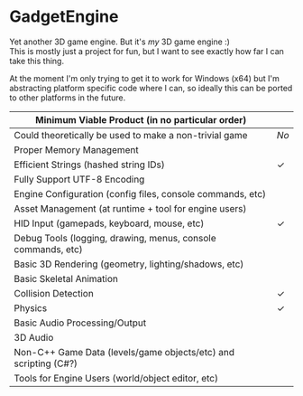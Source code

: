 # GadgetEngine

Yet another 3D game engine. But it's *my* 3D game engine :)  
This is mostly just a project for fun, but I want to see exactly how far I can take this thing.

At the moment I'm only trying to get it to work for Windows (x64) but I'm abstracting platform specific code where I can, so ideally this can be ported to other platforms in the future.

| Minimum Viable Product (in no particular order) |  |
|-------------------------------------------------------------|--|
| Could theoretically be used to make a non-trivial game | *No* |
| Proper Memory Management  |  |
| Efficient Strings (hashed string IDs) | ✓ |
| Fully Support UTF-8 Encoding  |  |
| Engine Configuration (config files, console commands, etc)  |  |
| Asset Management (at runtime + tool for engine users)  |  |
| HID Input (gamepads, keyboard, mouse, etc) | ✓ |
| Debug Tools (logging, drawing, menus, console commands, etc) |  |
| Basic 3D Rendering (geometry, lighting/shadows, etc)  |  |
| Basic Skeletal Animation  |  |
| Collision Detection | ✓ |
| Physics | ✓ |
| Basic Audio Processing/Output |  |
| 3D Audio  |  |
| Non-C++ Game Data (levels/game objects/etc) and scripting (C#?) |  |
| Tools for Engine Users (world/object editor, etc) |  |
